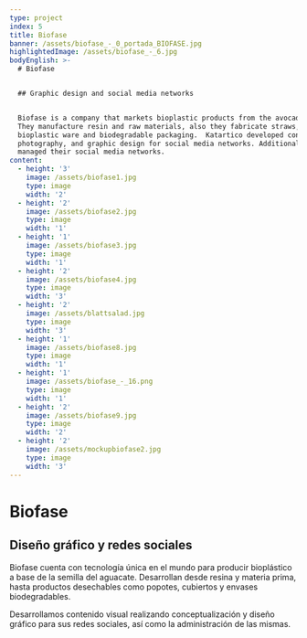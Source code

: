 ```yaml
---
type: project
index: 5
title: Biofase
banner: /assets/biofase_-_0_portada_BIOFASE.jpg
highlightedImage: /assets/biofase_-_6.jpg
bodyEnglish: >-
  # Biofase


  ## Graphic design and social media networks


  Biofase is a company that markets bioplastic products from the avocado seed.
  They manufacture resin and raw materials, also they fabricate straws,
  bioplastic ware and biodegradable packaging.  Katartico developed content,
  photography, and graphic design for social media networks. Additionally we
  managed their social media networks.
content:
  - height: '3'
    image: /assets/biofase1.jpg
    type: image
    width: '2'
  - height: '2'
    image: /assets/biofase2.jpg
    type: image
    width: '1'
  - height: '1'
    image: /assets/biofase3.jpg
    type: image
    width: '1'
  - height: '2'
    image: /assets/biofase4.jpg
    type: image
    width: '3'
  - height: '2'
    image: /assets/blattsalad.jpg
    type: image
    width: '3'
  - height: '1'
    image: /assets/biofase8.jpg
    type: image
    width: '1'
  - height: '1'
    image: /assets/biofase_-_16.png
    type: image
    width: '1'
  - height: '2'
    image: /assets/biofase9.jpg
    type: image
    width: '2'
  - height: '2'
    image: /assets/mockupbiofase2.jpg
    type: image
    width: '3'
---
```

# Biofase

## Diseño gráfico y redes sociales

Biofase cuenta con tecnología única en el mundo para producir bioplástico a base de la semilla del aguacate. Desarrollan desde resina y materia prima, hasta productos desechables como popotes, cubiertos y envases biodegradables.

Desarrollamos contenido visual realizando conceptualización y diseño gráfico para sus redes sociales, así como la administración de las mismas.





##
